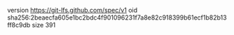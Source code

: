 version https://git-lfs.github.com/spec/v1
oid sha256:2beaecfa605e1bc2bdc4f901096231f7a8e82c918399b61ecf1b82b13ff8c9db
size 391
